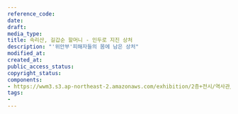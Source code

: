 ```yaml
---
reference_code: 
date: 
draft: 
media_type: 
title: 속리산, 길갑순 할머니 - 인두로 지진 상처 
description: "'위안부'피해자들의 몸에 남은 상처"
modified_at: 
created_at: 
public_access_status: 
copyright_status: 
components:
- https://wwm3.s3.ap-northeast-2.amazonaws.com/exhibition/2층+전시/역사관/완_외상사진과+김은례할머니+진단서/속리산,+길갑순+할머니+-+인두로+지진+상처1.JPG
tags:
- 
---
```

